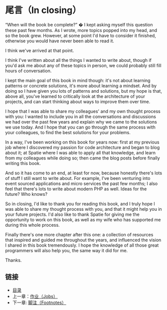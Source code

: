 # 尾言（In closing）

“When will the book be complete?” � I kept asking myself this question these past few months. As I wrote, more topics popped into my head, and so the book grew. However, at some point I'd have to consider it finished, otherwise you would have never been able to read it.

I think we've arrived at that point.

I think I've written about all the things I wanted to write about, though if you'd ask me about any of these topics in person, we could probably still fill hours of conversation.

I kept the main goal of this book in mind though: it's not about learning patterns or concrete solutions, it's more about learning a mindset. And by doing so I have given you lots of patterns and solutions, but my hope is that, above all, you've learned to critically look at the architecture of your projects, and can start thinking about ways to improve them over time.

I hope that I was able to share my colleagues' and my own thought process with you: I wanted to include you in all the conversations and discussions we had over the past few years and explain why we came to the solutions we use today. And I hope that you can go through the same process with your colleagues, to find the best solutions for your problems.

In a way, I've been working on this book for years now: first at my previous job where I discovered my passion for code architecture and began to blog about it; at Spatie where I was able to apply all that knowledge, and learn from my colleagues while doing so; then came the blog posts before finally writing this book.

And so it has come to an end, at least for now, because honestly there's lots of stuff I still want to write about. For example, I've been venturing into event sourced applications and micro services the past few months; I also feel that there's lots to write about modern PHP as well. Ideas for the future? Who knows?

So in closing, I'd like to thank you for reading this book, and I truly hope I was able to share my thought process with you, and that it might help you in your future projects. I'd also like to thank Spatie for giving me the opportunity to work on this book, as well as my wife who has supported me during this whole process.

Finally there's one more chapter after this one: a collection of resources that inspired and guided me throughout the years, and influenced the vision I shared in this book tremendously. I hope the knowledge of all those great programmers will also help you, the same way it did for me.

Thanks.

## 链接

- [目录](../README.md)
- 上一章：[作业（Jobs）](0x12.md)
- 下一章: [脚注（Footnotes）](footnotes.md)
